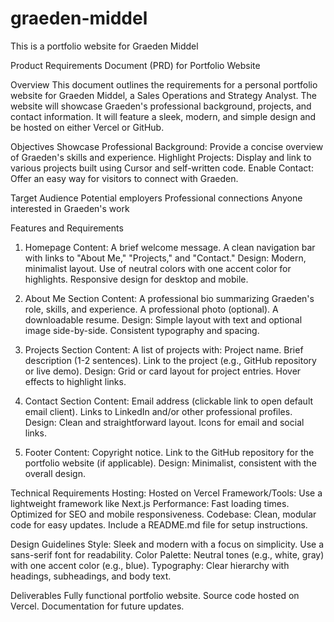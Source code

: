 # graeden-middel
This is a portfolio website for Graeden Middel

Product Requirements Document (PRD) for Portfolio Website

Overview
This document outlines the requirements for a personal portfolio website for Graeden Middel, a Sales Operations and Strategy Analyst. The website will showcase Graeden's professional background, projects, and contact information. It will feature a sleek, modern, and simple design and be hosted on either Vercel or GitHub.

Objectives
Showcase Professional Background: Provide a concise overview of Graeden's skills and experience.
Highlight Projects: Display and link to various projects built using Cursor and self-written code.
Enable Contact: Offer an easy way for visitors to connect with Graeden.

Target Audience
Potential employers
Professional connections
Anyone interested in Graeden's work

Features and Requirements

1. Homepage
Content:
A brief welcome message.
A clean navigation bar with links to "About Me," "Projects," and "Contact."
Design:
Modern, minimalist layout.
Use of neutral colors with one accent color for highlights.
Responsive design for desktop and mobile.

2. About Me Section
Content:
A professional bio summarizing Graeden's role, skills, and experience.
A professional photo (optional).
A downloadable resume.
Design:
Simple layout with text and optional image side-by-side.
Consistent typography and spacing.

3. Projects Section
Content:
A list of projects with:
Project name.
Brief description (1-2 sentences).
Link to the project (e.g., GitHub repository or live demo).
Design:
Grid or card layout for project entries.
Hover effects to highlight links.

4. Contact Section
Content:
Email address (clickable link to open default email client).
Links to LinkedIn and/or other professional profiles.
Design:
Clean and straightforward layout.
Icons for email and social links.

5. Footer
Content:
Copyright notice.
Link to the GitHub repository for the portfolio website (if applicable).
Design:
Minimalist, consistent with the overall design.

Technical Requirements
Hosting:
Hosted on Vercel
Framework/Tools:
Use a lightweight framework like Next.js 
Performance:
Fast loading times.
Optimized for SEO and mobile responsiveness.
Codebase:
Clean, modular code for easy updates.
Include a README.md file for setup instructions.

Design Guidelines
Style:
Sleek and modern with a focus on simplicity.
Use a sans-serif font for readability.
Color Palette:
Neutral tones (e.g., white, gray) with one accent color (e.g., blue).
Typography:
Clear hierarchy with headings, subheadings, and body text.

Deliverables
Fully functional portfolio website.
Source code hosted on Vercel.
Documentation for future updates.

